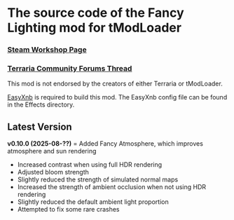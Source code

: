 ﻿# The source code of the Fancy Lighting mod for tModLoader

### [Steam Workshop Page](https://steamcommunity.com/sharedfiles/filedetails/?id=2822950837)
### [Terraria Community Forums Thread](https://forums.terraria.org/index.php?threads/fancy-lighting-mod.113067/)

This mod is not endorsed by the creators of either Terraria or tModLoader.

[EasyXnb](https://github.com/SuperAndyHero/EasyXnb) is required to build this mod. The EasyXnb config file can be found in the Effects directory.

## Latest Version

**v0.10.0 (2025-08-??)**
= Added Fancy Atmosphere, which improves atmosphere and sun rendering
- Increased contrast when using full HDR rendering
- Adjusted bloom strength
- Slightly reduced the strength of simulated normal maps
- Increased the strength of ambient occlusion when not using HDR rendering
- Slightly reduced the default ambient light proportion
- Attempted to fix some rare crashes
